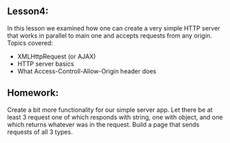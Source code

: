 Lesson4:
-------
In this lesson we examined how one can create a very simple HTTP server
that works in parallel to main one and accepts requests from any origin.
Topics covered:
- XMLHttpRequest (or AJAX)
- HTTP server basics
- What Access-Controll-Allow-Origin header does


Homework:
---------
Create a bit more functionality for our simple server app.
Let there be at least 3 request one of which responds with
string, one with object, and one which returns whatever was in the request.
Build a page that sends requests of all 3 types.